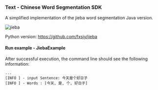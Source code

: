 ### Text - Chinese Word Segmentation SDK
A simplified implementation of the jieba word segmentation Java version.

![jieba](https://aias-home.oss-cn-beijing.aliyuncs.com/AIAS/nlp_sdks/jieba.png)

Python version:
https://github.com/fxsjy/jieba

#### Run example - JiebaExample
After successful execution, the command line should see the following information:
```text
...
[INFO ] - input Sentence: 今天是个好日子
[INFO ] - Words : [今天, 是, 个, 好日子]
```